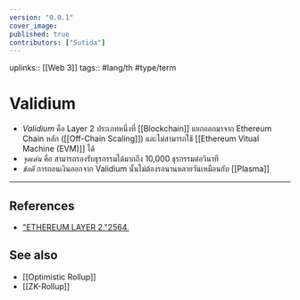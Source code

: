 ```yaml
---
version: "0.0.1"
cover_image:
published: true
contributors: ["Sutida"]
---
```

uplinks:: [[Web 3]]
tags:: #lang/th #type/term

# Validium
- *Validium*  คือ Layer 2 ประเภทหนึ่งที่ [[Blockchain]] แยกออกมาจาก Ethereum Chain หลัก ([[Off-Chain Scaling]]) และไม่สามารถใช้ [[Ethereum Vitual Machine (EVM)]] ได้
- *จุดเด่น* คือ สามารถรองรับธุรกรรมได้มากถึง 10,000 ธุรกรรมต่อวินาที  
- *ข้อดี* การถอนเงินออกจาก Validium นั้นไม่ต้องรอนานหลายวันเหมือนกับ [[Plasma]]

---
## References
- ["ETHEREUM LAYER 2,"2564.](https://academy.bitcoinaddict.org/what-is-ethereum-layer-2/)

## See also
- [[Optimistic Rollup]]
- [[ZK-Rollup]]
